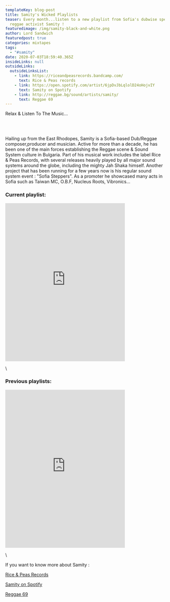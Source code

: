 ```yaml
---
templateKey: blog-post
title: Samity's Wicked Playlists
teaser: Every month...listen to a new playlist from Sofia's dubwise specialist &
  reggae activist Samity !
featuredimage: /img/samity-black-and-white.png
author: Lord Sandwich
featuredpost: true
categories: mixtapes
tags:
  - "#samity"
date: 2020-07-03T18:59:40.365Z
insideLinks: null
outsideLinks:
  outsideLinksList:
    - link: https://riceandpeasrecords.bandcamp.com/
      text: Rice & Peas records
    - link: https://open.spotify.com/artist/6jpDvJbLqlolD24oHojvIY
      text: Samity on Spotify
    - link: http://reggae.bg/sound/artists/samity/
      text: Reggae 69
---
```

Relax & Listen To The Music...

<br>
<br>

Hailing up from the East Rhodopes, Samity is a Sofia-based Dub/Reggae composer,producer and musician. Active for more than a decade, he has been one of the main forces establishing the Reggae scene & Sound System culture in Bulgaria. Part of his musical work includes the label Rice & Peas Records, with several releases heavily played by all major sound systems around the globe, including the mighty Jah Shaka himself. Another project that has been running for a few years now is his regular sound system event : "Sofia Steppers". As a promoter he showcased many acts in Sofia such as Taiwan MC, O.B.F, Nucleus Roots, Vibronics... 

### Current playlist:

<iframe src="https://open.spotify.com/embed/playlist/6gBWY3iRudlbj2WzHyP1mo" width="75%" height="500" frameborder="0" allowtransparency="true" allow="encrypted-media"></iframe>

\    <br>

### Previous playlists:

<iframe src="https://open.spotify.com/embed/playlist/1QaFM7dxhFVBmeUXVGmhwY" width="75%" height="500" frameborder="0" allowtransparency="true" allow="encrypted-media"></iframe>

\    <br>

If you want to know more about Samity :

[Rice & Peas Records](https://riceandpeasrecords.bandcamp.com/) <br>

[Samity on Spotify](https://open.spotify.com/artist/6jpDvJbLqlolD24oHojvIY?si=SkNudIrRTUq2mF3oQ1Mv-g) <br>

[Reggae 69](http://reggae.bg/sound/artists/samity/?fbclid=IwAR0VSo-HeolexVrESulBxKWibTEECORn8y7efqiMBHBOaxuvxHmGRHHThHo)